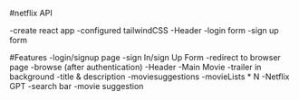 #netflix API

-create react app
-configured tailwindCSS
-Header
-login form
-sign up form

#Features
-login/signup page
    -sign In/sign Up Form
    -redirect to browser page
-browse (after authentication)
    -Header
    -Main Movie
        -trailer in background
        -title & description
        -moviesuggestions
            -movieLists * N
-Netflix GPT
    -search bar
    -movie suggestion

